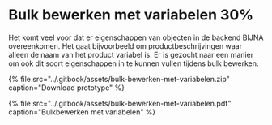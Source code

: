 # Bulk bewerken met variabelen 30%

Het komt veel voor dat er eigenschappen van objecten in de backend BIJNA overeenkomen. Het gaat bijvoorbeeld om productbeschrijvingen waar alleen de naam van het product variabel is. Er is gezocht naar een manier om ook dit soort eigenschappen in te kunnen vullen tijdens bulk bewerken.

{% file src="../.gitbook/assets/bulk-bewerken-met-variabelen.zip" caption="Download prototype" %}

{% file src="../.gitbook/assets/bulk-bewerken-met-variabelen.pdf" caption="Bulkbewerken met variabelen" %}



